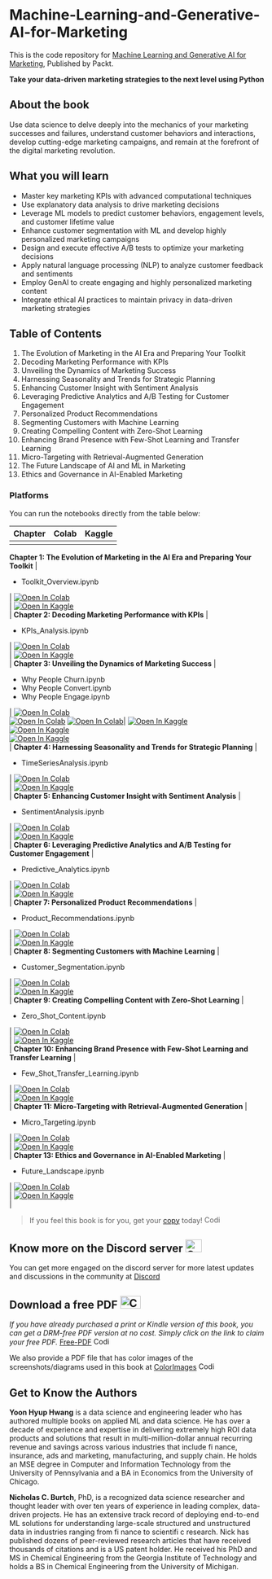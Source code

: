# Machine-Learning-and-Generative-AI-for-Marketing
This is the code repository for [Machine Learning and Generative AI for Marketing](https://www.amazon.com/Machine-Learning-Generative-Marketing-data-driven/dp/1835889409), Published by Packt.

**Take your data-driven marketing strategies to the next level using Python**

## About the book
Use data science to delve deeply into the mechanics of your marketing successes and failures, understand customer behaviors and interactions, develop cutting-edge marketing campaigns, and remain at the forefront of the digital marketing revolution.

## What you will learn

- Master key marketing KPIs with advanced computational techniques
- Use explanatory data analysis to drive marketing decisions
- Leverage ML models to predict customer behaviors, engagement levels, and customer lifetime value
- Enhance customer segmentation with ML and develop highly personalized marketing campaigns
- Design and execute effective A/B tests to optimize your marketing decisions
- Apply natural language processing (NLP) to analyze customer feedback and sentiments
- Employ GenAI to create engaging and highly personalized marketing content
- Integrate ethical AI practices to maintain privacy in data-driven marketing strategies



## Table of Contents
1. The Evolution of Marketing in the AI Era and Preparing Your Toolkit
2. Decoding Marketing Performance with KPIs
3. Unveiling the Dynamics of Marketing Success
4. Harnessing Seasonality and Trends for Strategic Planning
5. Enhancing Customer Insight with Sentiment Analysis
6. Leveraging Predictive Analytics and A/B Testing for Customer Engagement
7. Personalized Product Recommendations
8. Segmenting Customers with Machine Learning
9. Creating Compelling Content with Zero-Shot Learning
10. Enhancing Brand Presence with Few-Shot Learning and Transfer Learning
11. Micro-Targeting with Retrieval-Augmented Generation
12. The Future Landscape of AI and ML in Marketing
13. Ethics and Governance in AI-Enabled Marketing


### Platforms
You can run the notebooks directly from the table below:

| Chapter | Colab | Kaggle |
| :-------- | :-------- | :------- |
| | | |
**Chapter 1: The Evolution of Marketing in the AI Era and Preparing Your Toolkit**
| <ul><li>Toolkit_Overview.ipynb</li></ul> | <a href="https://github.com/PacktPublishing/Machine-Learning-and-Generative-AI-for-Marketing/blob/main/ch.1/ch-1.ipynb"><img src="https://colab.research.google.com/assets/colab-badge.svg" alt="Open In Colab"></a><br> | <a href="https://kaggle.com/kernels/welcome?src=https://github.com/PacktPublishing/Machine-Learning-and-Generative-AI-for-Marketing/blob/main/ch.1/ch-1.ipynb"><img src="https://kaggle.com/static/images/open-in-kaggle.svg" alt="Open In Kaggle"></a><br> |
**Chapter 2: Decoding Marketing Performance with KPIs**
| <ul><li>KPIs_Analysis.ipynb</li></ul> | <a href="https://github.com/PacktPublishing/Machine-Learning-and-Generative-AI-for-Marketing/blob/main/ch.2/ch-2.ipynb"><img src="https://colab.research.google.com/assets/colab-badge.svg" alt="Open In Colab"></a><br> | <a href="https://kaggle.com/kernels/welcome?src=https://github.com/PacktPublishing/Machine-Learning-and-Generative-AI-for-Marketing/blob/main/ch.2/ch-2.ipynb"><img src="https://kaggle.com/static/images/open-in-kaggle.svg" alt="Open In Kaggle"></a><br> |
**Chapter 3: Unveiling the Dynamics of Marketing Success**
| <ul><li>Why People Churn.ipynb</li><li>Why People Convert.ipynb</li><li>Why People Engage.ipynb</li></ul> | <a href="https://github.com/PacktPublishing/Machine-Learning-and-Generative-AI-for-Marketing/blob/main/ch.3/Why%20People%20Churn.ipynb"><img src="https://colab.research.google.com/assets/colab-badge.svg" alt="Open In Colab"></a><br> <a href="https://github.com/PacktPublishing/Machine-Learning-and-Generative-AI-for-Marketing/blob/main/ch.3/Why%20People%20Convert.ipynb"><img src="https://colab.research.google.com/assets/colab-badge.svg" alt="Open In Colab"></a> <a href="https://github.com/PacktPublishing/Machine-Learning-and-Generative-AI-for-Marketing/blob/main/ch.3/Why%20People%20Engage.ipynb"><img src="https://colab.research.google.com/assets/colab-badge.svg" alt="Open In Colab"></a>| <a href="https://kaggle.com/kernels/welcome?src=https://github.com/PacktPublishing/Machine-Learning-and-Generative-AI-for-Marketing/blob/main/ch.3/Why%20People%20Churn.ipynb"><img src="https://kaggle.com/static/images/open-in-kaggle.svg" alt="Open In Kaggle"></a><br> <a href="https://github.com/PacktPublishing/Machine-Learning-and-Generative-AI-for-Marketing/blob/main/ch.3/Why%20People%20Convert.ipynb"><img src="https://kaggle.com/static/images/open-in-kaggle.svg" alt="Open In Kaggle"></a><br> <a href="https://github.com/PacktPublishing/Machine-Learning-and-Generative-AI-for-Marketing/blob/main/ch.3/Why%20People%20Engage.ipynb"><img src="https://kaggle.com/static/images/open-in-kaggle.svg" alt="Open In Kaggle"></a><br>|
**Chapter 4: Harnessing Seasonality and Trends for Strategic Planning**
| <ul><li>TimeSeriesAnalysis.ipynb</li></ul> | <a href="https://github.com/PacktPublishing/Machine-Learning-and-Generative-AI-for-Marketing/blob/main/ch.4/TimeSeriesAnalysis.ipynb"><img src="https://colab.research.google.com/assets/colab-badge.svg" alt="Open In Colab"></a><br> | <a href="https://kaggle.com/kernels/welcome?src=https://github.com/PacktPublishing/Machine-Learning-and-Generative-AI-for-Marketing/blob/main/ch.4/TimeSeriesAnalysis.ipynb"><img src="https://kaggle.com/static/images/open-in-kaggle.svg" alt="Open In Kaggle"></a><br> |
**Chapter 5: Enhancing Customer Insight with Sentiment Analysis**
| <ul><li>SentimentAnalysis.ipynb</li></ul> | <a href="https://github.com/PacktPublishing/Machine-Learning-and-Generative-AI-for-Marketing/blob/main/ch.5/SentimentAnalysis.ipynb"><img src="https://colab.research.google.com/assets/colab-badge.svg" alt="Open In Colab"></a><br> | <a href="https://kaggle.com/kernels/welcome?src=https://github.com/PacktPublishing/Machine-Learning-and-Generative-AI-for-Marketing/blob/main/ch.5/SentimentAnalysis.ipynb"><img src="https://kaggle.com/static/images/open-in-kaggle.svg" alt="Open In Kaggle"></a><br> |
**Chapter 6: Leveraging Predictive Analytics and A/B Testing for Customer Engagement**
| <ul><li>Predictive_Analytics.ipynb</li></ul> | <a href="https://github.com/PacktPublishing/Machine-Learning-and-Generative-AI-for-Marketing/blob/main/ch.6/ch.6.ipynb"><img src="https://colab.research.google.com/assets/colab-badge.svg" alt="Open In Colab"></a><br> | <a href="https://kaggle.com/kernels/welcome?src=https://github.com/PacktPublishing/Machine-Learning-and-Generative-AI-for-Marketing/blob/main/ch.6/ch.6.ipynb"><img src="https://kaggle.com/static/images/open-in-kaggle.svg" alt="Open In Kaggle"></a><br> |
**Chapter 7: Personalized Product Recommendations**
| <ul><li>Product_Recommendations.ipynb</li></ul> | <a href="https://github.com/PacktPublishing/Machine-Learning-and-Generative-AI-for-Marketing/blob/main/ch.7/ch.7.ipynb"><img src="https://colab.research.google.com/assets/colab-badge.svg" alt="Open In Colab"></a><br> | <a href="https://kaggle.com/kernels/welcome?src=https://github.com/PacktPublishing/Machine-Learning-and-Generative-AI-for-Marketing/blob/main/ch.7/ch.7.ipynb"><img src="https://kaggle.com/static/images/open-in-kaggle.svg" alt="Open In Kaggle"></a><br> |
**Chapter 8: Segmenting Customers with Machine Learning**
| <ul><li>Customer_Segmentation.ipynb</li></ul> | <a href="https://github.com/PacktPublishing/Machine-Learning-and-Generative-AI-for-Marketing/blob/main/ch.8/ch.8.ipynb"><img src="https://colab.research.google.com/assets/colab-badge.svg" alt="Open In Colab"></a><br> | <a href="https://kaggle.com/kernels/welcome?src=https://github.com/PacktPublishing/Machine-Learning-and-Generative-AI-for-Marketing/blob/main/ch.8/ch.8.ipynb"><img src="https://kaggle.com/static/images/open-in-kaggle.svg" alt="Open In Kaggle"></a><br> |
**Chapter 9: Creating Compelling Content with Zero-Shot Learning**
| <ul><li>Zero_Shot_Content.ipynb</li></ul> | <a href="https://github.com/PacktPublishing/Machine-Learning-and-Generative-AI-for-Marketing/blob/main/ch.9/ch-9.ipynb"><img src="https://colab.research.google.com/assets/colab-badge.svg" alt="Open In Colab"></a><br> | <a href="https://kaggle.com/kernels/welcome?src=https://github.com/PacktPublishing/Machine-Learning-and-Generative-AI-for-Marketing/blob/main/ch.9/ch-9.ipynb"><img src="https://kaggle.com/static/images/open-in-kaggle.svg" alt="Open In Kaggle"></a><br> |
**Chapter 10: Enhancing Brand Presence with Few-Shot Learning and Transfer Learning**
| <ul><li>Few_Shot_Transfer_Learning.ipynb</li></ul> | <a href="https://github.com/PacktPublishing/Machine-Learning-and-Generative-AI-for-Marketing/blob/main/ch.10/ch-10.ipynb"><img src="https://colab.research.google.com/assets/colab-badge.svg" alt="Open In Colab"></a><br> | <a href="https://kaggle.com/kernels/welcome?src=https://github.com/PacktPublishing/Machine-Learning-and-Generative-AI-for-Marketing/blob/main/ch.10/ch-10.ipynb"><img src="https://kaggle.com/static/images/open-in-kaggle.svg" alt="Open In Kaggle"></a><br> |
**Chapter 11: Micro-Targeting with Retrieval-Augmented Generation**
| <ul><li>Micro_Targeting.ipynb</li></ul> | <a href="https://github.com/PacktPublishing/Machine-Learning-and-Generative-AI-for-Marketing/blob/main/ch.11/ch-11.ipynb"><img src="https://colab.research.google.com/assets/colab-badge.svg" alt="Open In Colab"></a><br> | <a href="https://kaggle.com/kernels/welcome?src=https://github.com/PacktPublishing/Machine-Learning-and-Generative-AI-for-Marketing/blob/main/ch.11/ch-11.ipynb"><img src="https://kaggle.com/static/images/open-in-kaggle.svg" alt="Open In Kaggle"></a><br> |
**Chapter 13: Ethics and Governance in AI-Enabled Marketing**
| <ul><li>Future_Landscape.ipynb</li></ul> | <a href="https://github.com/PacktPublishing/Machine-Learning-and-Generative-AI-for-Marketing/blob/main/ch.13/ch-13.ipynb"><img src="https://colab.research.google.com/assets/colab-badge.svg" alt="Open In Colab"></a><br> | <a href="https://kaggle.com/kernels/welcome?src=https://github.com/PacktPublishing/Machine-Learning-and-Generative-AI-for-Marketing/blob/main/ch.13/ch-13.ipynb"><img src="https://kaggle.com/static/images/open-in-kaggle.svg" alt="Open In Kaggle"></a><br> |


> If you feel this book is for you, get your [copy](https://www.amazon.com/Machine-Learning-Generative-Marketing-data-driven-ebook/dp/B0D6BFJ1WK/) today! <img alt="Coding" height="15" width="35"  src="https://media.tenor.com/ex_HDD_k5P8AAAAi/habbo-habbohotel.gif">

## Know more on the Discord server <img alt="Coding" height="25" width="32"  src="https://cliply.co/wp-content/uploads/2021/08/372108630_DISCORD_LOGO_400.gif">

You can get more engaged on the discord server for more latest updates and discussions in the community at [Discord](https://packt.link/genai) 

## Download a free PDF <img alt="Coding" height="25" width="40" src="https://emergency.com.au/wp-content/uploads/2021/03/free.gif">

_If you have already purchased a print or Kindle version of this book, you can get a DRM-free PDF version at no cost. Simply click on the link to claim your free PDF._
[Free-PDF](https://packt.link/free-ebook/9781835889404) <img alt="Coding" height="15" width="35"  src="https://media.tenor.com/ex_HDD_k5P8AAAAi/habbo-habbohotel.gif">

We also provide a PDF file that has color images of the screenshots/diagrams used in this book at [ColorImages](https://packt.link/gbp/9781835889404) <img alt="Coding" height="15" width="35"  src="https://media.tenor.com/ex_HDD_k5P8AAAAi/habbo-habbohotel.gif">


## Get to Know the Authors

**Yoon Hyup Hwang** is a data science and engineering leader who has authored multiple books on applied ML and data science. He has over a decade of experience and expertise in delivering extremely high ROI data products and solutions that result in multi-million-dollar annual recurring revenue and savings across various industries that include fi nance, insurance, ads and marketing, manufacturing, and supply chain. He holds an MSE degree in Computer and Information Technology
from the University of Pennsylvania and a BA in Economics from the University of Chicago.

**Nicholas C. Burtch**, PhD, is a recognized data science researcher and thought leader with over ten years of experience in leading complex, data-driven projects. He has an extensive track record of deploying end-to-end ML solutions for understanding large-scale structured and unstructured data in industries ranging from fi nance to scientifi c research. Nick has published dozens of peer-reviewed research articles that have received thousands of citations and is a US patent holder. He
received his PhD and MS in Chemical Engineering from the Georgia Institute of Technology and holds a BS in Chemical Engineering from the University of Michigan.


